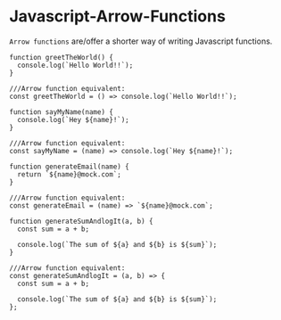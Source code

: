 # Javascript-Arrow-Functions

`Arrow functions` are/offer a shorter way of writing Javascript functions.

```
function greetTheWorld() {
  console.log(`Hello World!!`);
}

///Arrow function equivalent:
const greetTheWorld = () => console.log(`Hello World!!`);
```


```
function sayMyName(name) {
  console.log(`Hey ${name}!`);
}

///Arrow function equivalent:
const sayMyName = (name) => console.log(`Hey ${name}!`);
```

```
function generateEmail(name) {
  return `${name}@mock.com`;
}

///Arrow function equivalent:
const generateEmail = (name) => `${name}@mock.com`;
```

```
function generateSumAndlogIt(a, b) {
  const sum = a + b;

  console.log(`The sum of ${a} and ${b} is ${sum}`);
}

///Arrow function equivalent:
const generateSumAndlogIt = (a, b) => {
  const sum = a + b;

  console.log(`The sum of ${a} and ${b} is ${sum}`);
};
```
